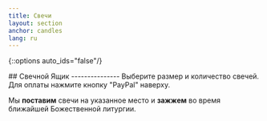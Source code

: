 ```yaml
---
title: Свечи
layout: section
anchor: candles
lang: ru
---
```

{::options auto_ids="false"/}

<div class="section-title center" markdown="1">
## Свечной Ящик
---------------
Выберите размер и количество свечей. Для оплаты нажмите кнопку "PayPal" наверху.

Мы <b>поставим</b> свечи на указанное место и <b>зажжем</b> во время ближайшей Божественной литургии.

<div id="online-candle-box"></div>
<script>
{% include inventory.js %}
new app.CandleBox({
    target: document.querySelector('#online-candle-box'),
    props: {
        lang: 'ru',
        locations, candles, paypalClientId, brandName, thankYouMessage
    },
});
</script>
</div>


